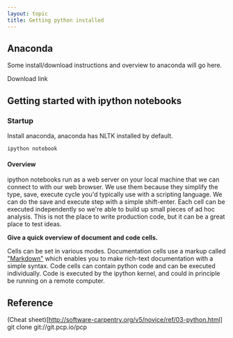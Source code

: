 ```yaml
---
layout: topic
title: Getting python installed
---
```

## Anaconda

Some install/download instructions and overview to anaconda will go here.

Download link

## Getting started with ipython notebooks

### Startup

Install anaconda, anaconda has NLTK installed by default.

    ipython notebook

#### Overview
ipython notebooks run as a web server on your local machine that we can connect
to with our web browser. We use them because they simplify the type, save,
execute cycle you'd typically use with a scripting language. We can do the save
and execute step with a simple shift-enter.  Each cell can be executed
independently so we're able to build up small pieces of ad hoc analysis. This is
not the place to write production code, but it can be a great place to test
ideas.

**Give a quick overview of document and code cells.**

Cells can be set in various modes. Documentation cells use a markup called
["Markdown"](https://github.com/adam-p/markdown-here/wiki/Markdown-Cheatsheet)
which enables you to make rich-text documentation with a simple syntax. Code
cells can contain python code and can be executed individually.  Code is
executed by the ipython kernel, and could in principle be running on a remote
computer.  

## Reference
(Cheat sheet)[http://software-carpentry.org/v5/novice/ref/03-python.html]
git clone git://git.pcp.io/pcp
